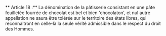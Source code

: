

** Article 18 :** La dénomination de la pâtisserie consistant en une pâte feuilletée fourrée de chocolat est bel et bien 'chocolaton', et nul autre appellation ne saura être tolérée sur le territoire des états libres, qui reconnaitront en celle-là la seule vérité admissible dans le respect du droit des Hommes.
